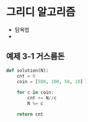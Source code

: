# 그리디 알고리즘
* 탐욕법
* 

## 예제 3-1 거스름돈
```python
def solution(N):
    cnt = 0
    coin = [500, 100, 50, 10]
    
    for c in coin:
        cnt += N//c
        N %= c

    return cnt
```